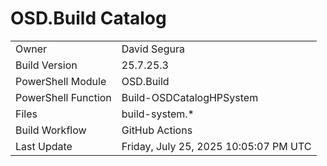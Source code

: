 ﻿# OSD.Build Catalog

| | |
|-|-|
| Owner | David Segura |
| Build Version | 25.7.25.3 |
| PowerShell Module | OSD.Build |
| PowerShell Function | Build-OSDCatalogHPSystem |
| Files | build-system.* |
| Build Workflow | GitHub Actions |
| Last Update | Friday, July 25, 2025 10:05:07 PM UTC |
